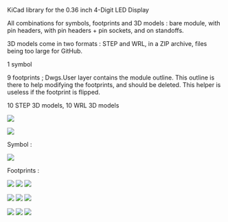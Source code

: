 KiCad library for the 0.36 inch 4-Digit LED Display

All combinations for symbols, footprints and 3D models : bare module, with pin headers, with pin headers + pin sockets, and on standoffs.

3D models come in two formats : STEP and WRL, in a ZIP archive, files being too large for GitHub.

1 symbol

9 footprints ; Dwgs.User layer contains the module outline. This outline is there to help modifying the footprints, and should be deleted. This helper is useless if the footprint is flipped.

10 STEP 3D models, 10 WRL 3D models


![](https://github.com/yet-another-average-joe/Chinese_Modules/blob/main/4-Digit_LED_Display_0.36inch/Images/YAAJ_4_Digit_LED_Display_0.36_Dots_TM1637_Standoffs.JPG)


![](https://github.com/yet-another-average-joe/Chinese_Modules/blob/main/4-Digit_LED_Display_0.36inch/Images/YAAJ_4_Digit_LED_Display_0.36_Dots_TM1637_PinSocket_Right_Standoffs.jpg)

Symbol :

![](https://github.com/yet-another-average-joe/Chinese_Modules/blob/main/4-Digit_LED_Display_0.36inch/Images/YAAJ_4_Digit_LED_Display_0.36_Dots_TM1637_Symbol.png)

Footprints :

![](https://github.com/yet-another-average-joe/Chinese_Modules/blob/main/4-Digit_LED_Display_0.36inch/Images/YAAJ_4_Digit_LED_Display_0.36_Dots_TM1637_PinHeader_Left_Footprint.png)
![](https://github.com/yet-another-average-joe/Chinese_Modules/blob/main/4-Digit_LED_Display_0.36inch/Images/YAAJ_4_Digit_LED_Display_0.36_Dots_TM1637_PinHeader_Right_Footprint.png)
![](https://github.com/yet-another-average-joe/Chinese_Modules/blob/main/4-Digit_LED_Display_0.36inch/Images/YAAJ_4_Digit_LED_Display_0.36_Dots_TM1637_PinHeaders_Both_Footprint.png)

![](https://github.com/yet-another-average-joe/Chinese_Modules/blob/main/4-Digit_LED_Display_0.36inch/Images/YAAJ_4_Digit_LED_Display_0.36_Dots_TM1637_PinSocket_Left_Footprint.png)
![](https://github.com/yet-another-average-joe/Chinese_Modules/blob/main/4-Digit_LED_Display_0.36inch/Images/YAAJ_4_Digit_LED_Display_0.36_Dots_TM1637_PinSocket_Right_Footprint.png)
![](https://github.com/yet-another-average-joe/Chinese_Modules/blob/main/4-Digit_LED_Display_0.36inch/Images/YAAJ_4_Digit_LED_Display_0.36_Dots_TM1637_PinSockets_Both_Footprint.png)

![](https://github.com/yet-another-average-joe/Chinese_Modules/blob/main/4-Digit_LED_Display_0.36inch/Images/YAAJ_4_Digit_LED_Display_0.36_Dots_TM1637_PinSocket_Left_Standoffs_Footprint.png)
![](https://github.com/yet-another-average-joe/Chinese_Modules/blob/main/4-Digit_LED_Display_0.36inch/Images/YAAJ_4_Digit_LED_Display_0.36_Dots_TM1637_PinSocket_Right_Standoffs_Footprint.png)
![](https://github.com/yet-another-average-joe/Chinese_Modules/blob/main/4-Digit_LED_Display_0.36inch/Images/YAAJ_4_Digit_LED_Display_0.36_Dots_TM1637_PinSockets_Both_Standoffs_Footprint.png)




